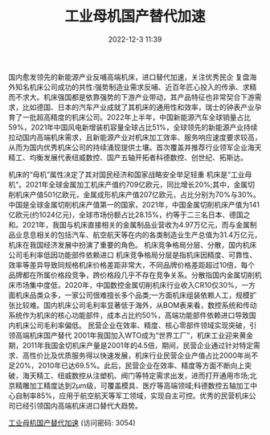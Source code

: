 ﻿---
title: 工业母机国产替代加速
date: 2022-12-3 11:39
tags:
- 工业母机
updated: 
---

国内愈发领先的新能源产业反哺高端机床，进口替代加速，关注优秀民企
复盘海外知名机床公司成功的共性:强势制造业需求反哺、近百年匠心投入的传承、求精而不求大。机床强国都是依靠强势的下游产业带动，其产品特征也非常契合下游需求，比如德国、日本的汽车产业成就了其机床的通用性和效率，瑞士的钟表产业孕育了一批超高精度的机床公司。2022年上半年，中国新能源汽车全球销量占比59%，2021年中国风电新增装机容量全球占比51%，全球领先的新能源产业持续拉动国内高端机床需求，且新能源产业对机床加工效率、服务响应速度要求较高，从而为国内优秀机床公司的持续涌现提供土壤。首次覆盖并推荐行业领军企业海天精工、均衡发展代表纽威数控、国产五轴开拓者科德数控、创世纪、拓斯达。
<!-- more -->
机床的“母机”属性决定了其对国民经济和国家战略安全举足轻重
机床是“工业母机”。2021年全球金属加工机床产值约709亿欧元，同比增长20%;其中，金属切削机床产值501亿欧元，金属成形机床产值207亿欧元，占比分别为70%与30%。中国是全球金属切削机床产值第一的国家，2021年，中国金属切削机床产值为141亿欧元(约1024亿元)，全球市场份额占比28.15%，约等于二三名日本、德国之和。2021年，我国与机床直接相关的金属制品业营收为4.97万亿元，而与金属制品业息息相关的包括汽车、航空航天等在内的各类制造业生产总值为31.4万亿元，机床在我国经济发展中扮演了重要的角色。
机床竞争格局分层、分散，国内机床公司毛利率低因功能部件依赖进口
机床竞争格局分层是指机床因精度、可靠性、效率等差异导致同规格机床价格差距非常大，不同品牌价格差距超过10倍，每个品牌都在所属价格段竞争，跨价格段几乎不存在竞争关系。分散指国内金属切削机床市场集中度低，2020年，中国数控金属切削机床行业收入CR10仅30%，一方面机床品类众多，一家公司很难擅长多个品类;一方面机床组装依赖人工，规模扩张比较难。国内机床公司毛利率显著低于海外，从BOM表来看，数控系统和传动系统作为机床的核心功能部件，成本占比约50%，高端功能部件依赖进口导致国内机床公司毛利率偏低。
民营企业在效率、精度、核心零部件领域实现突破，引领高端机床国产替代
2001年我国加入WTO成为“世界工厂”，机床工业迎来黄金期，2011年我国金切机床产量是2001年的4.5倍，期间，民营企业通过针对特定需求、高性价比及优质服务得以快速发展，机床行业民营企业产值占比2000年尚不足20%，2010年已达69.5%。此后，民营企业在效率、精度等方面不断向上突破，海天精工、纽威数控从注塑机、阀门等特定需求出发，进而打开通用市场;北京精雕加工精度达到2μm级，可覆盖模具、医疗等高端领域;科德数控五轴加工中心自制率85%，应用于航空航天等军工领域，实现自主可控。优秀的民营机床公司已经引领国内高端机床进口替代大趋势。

[工业母机国产替代加速](https://url12.ctfile.com/f/3948612-739638007-666f29?p=3054)
(访问密码: 3054)

